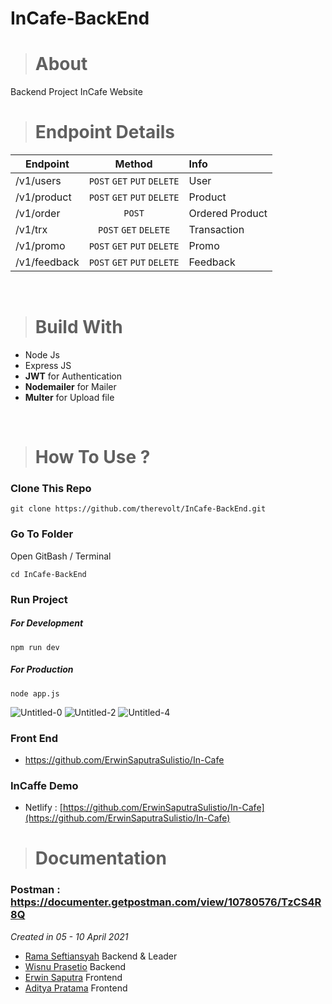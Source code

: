 # InCafe-BackEnd

># About
Backend Project InCafe Website

># Endpoint Details
| Endpoint      | Method           | Info |
| ------------- |:-------------:|:---|
| /v1/users  | `POST` `GET` `PUT` `DELETE` | User |
| /v1/product | `POST` `GET` `PUT` `DELETE` | Product |
| /v1/order | `POST` | Ordered Product |
| /v1/trx | `POST` `GET` `DELETE` | Transaction |
| /v1/promo | `POST` `GET` `PUT` `DELETE` | Promo |
| /v1/feedback | `POST` `GET` `PUT` `DELETE` | Feedback |

<br>

># Build With

* Node Js
* Express JS
* **JWT** for Authentication
* **Nodemailer** for Mailer
* **Multer** for Upload file

<br>

># How To Use ?
### Clone This Repo
```
git clone https://github.com/therevolt/InCafe-BackEnd.git
```
### Go To Folder
Open GitBash / Terminal
```
cd InCafe-BackEnd
```
### Run Project
##### For Development
```
npm run dev
```
##### For Production
```
node app.js
```
![Untitled-0](https://user-images.githubusercontent.com/66661143/116283192-cde22080-a7b5-11eb-9367-772813406ba6.jpg)
![Untitled-2](https://user-images.githubusercontent.com/66661143/116283200-cf134d80-a7b5-11eb-8658-280097b13dba.jpg)
![Untitled-4](https://user-images.githubusercontent.com/66661143/116283204-cfabe400-a7b5-11eb-8c03-ea2bcd95a191.jpg)

### Front End 
* https://github.com/ErwinSaputraSulistio/In-Cafe

### InCaffe Demo
* Netlify : [https://github.com/ErwinSaputraSulistio/In-Cafe](https://github.com/ErwinSaputraSulistio/In-Cafe)

># Documentation
### Postman : https://documenter.getpostman.com/view/10780576/TzCS4R8Q

*Created in 05 - 10 April 2021* 
- [Rama Seftiansyah](https://github.com/therevolt) Backend & Leader
- [Wisnu Prasetio](https://github.com/prasetioad) Backend
- [Erwin Saputra](https://github.com/ErwinSaputraSulistio) Frontend
- [Aditya Pratama](https://github.com/heatclift77) Frontend



